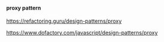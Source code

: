 #### proxy pattern
https://refactoring.guru/design-patterns/proxy

https://www.dofactory.com/javascript/design-patterns/proxy
